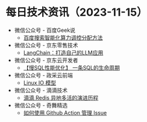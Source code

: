 # 每日技术资讯（2023-11-15）

- 微信公众号 - 百度Geek说
  - [百度搜索智能化算力调控分配方法](https://mp.weixin.qq.com/s?__biz=Mzg5MjU0NTI5OQ==&mid=2247574047&idx=1&sn=11c8f8f69e77103a90016a5a018e1f87)
- 微信公众号 - 京东零售技术
  - [LangChain：打造自己的LLM应用](https://mp.weixin.qq.com/s?__biz=MzUyMDAxMjQ3Ng==&mid=2247503690&idx=1&sn=5a14c90ba6db31503042cd3dde049614)
- 微信公众号 - 京东云开发者
  - [【慢SQL性能优化】 一条SQL的生命周期](https://mp.weixin.qq.com/s?__biz=MzU1OTgxMTg2Nw==&mid=2247507788&idx=1&sn=eca899925aea49fc177e15da34bc19e8)
- 微信公众号 - 政采云前端
  - [Linux IO 模型](https://mp.weixin.qq.com/s?__biz=Mzg3NTcwMTUzNA==&mid=2247494319&idx=1&sn=93c132ac2db62f310c598f4f7551eab6)
- 微信公众号 - 滴滴技术
  - [滴滴 Redis 异地多活的演进历程](https://mp.weixin.qq.com/s?__biz=MzU1ODEzNjI2NA==&mid=2247567558&idx=1&sn=a931c74705b605e07433dd38aa112890)
- 微信公众号 - 奇舞精选
  - [如何使用 Github Action 管理 Issue](https://mp.weixin.qq.com/s?__biz=Mzg4MTYwMzY1Mw==&mid=2247509676&idx=1&sn=8ae75e2838745940299337cf145873ca)
